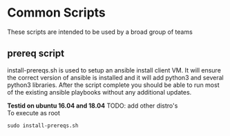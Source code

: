 # Common Scripts

These scripts are intended to be used by a broad group of teams

## prereq script

install-prereqs.sh is used to setup an ansible install client VM.   It will ensure the correct version of ansible is installed and it will add python3 and several python3 libraries.  After the script complete you should be able to run most of the existing ansible playbooks without any additional updates.  

**Testid on ubuntu 16.04 and 18.04**  TODO: add other distro's  
To execute as root
```
sudo install-prereqs.sh
```
